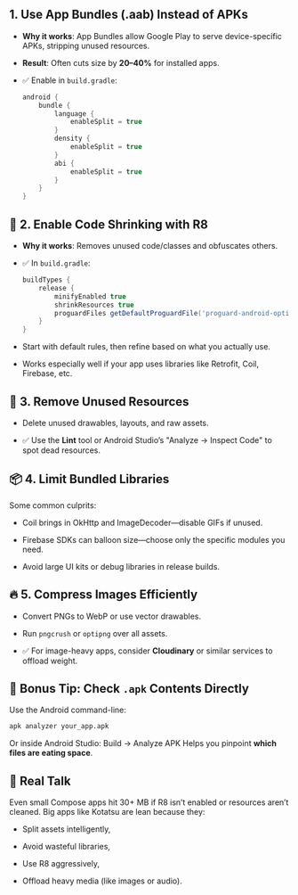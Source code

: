 

## 1. **Use App Bundles (.aab) Instead of APKs**

- **Why it works**: App Bundles allow Google Play to serve device-specific APKs, stripping unused resources.
    
- **Result**: Often cuts size by **20–40%** for installed apps.
    
- ✅ Enable in `build.gradle`:
    
    
    
    ```groovy
    android {
        bundle {
            language {
                enableSplit = true
            }
            density {
                enableSplit = true
            }
            abi {
                enableSplit = true
            }
        }
    }
    ```
    

## 🧽 2. **Enable Code Shrinking with R8**

- **Why it works**: Removes unused code/classes and obfuscates others.
    
- ✅ In `build.gradle`:
    
    
    
    ```groovy
    buildTypes {
        release {
            minifyEnabled true
            shrinkResources true
            proguardFiles getDefaultProguardFile('proguard-android-optimize.txt'), 'proguard-rules.pro'
        }
    }
    ```
    
- Start with default rules, then refine based on what you actually use.
    
- Works especially well if your app uses libraries like Retrofit, Coil, Firebase, etc.
    

## 🧩 3. **Remove Unused Resources**

- Delete unused drawables, layouts, and raw assets.
    
- ✅ Use the **Lint** tool or Android Studio’s "Analyze → Inspect Code" to spot dead resources.
    

## 📦 4. **Limit Bundled Libraries**

Some common culprits:

- Coil brings in OkHttp and ImageDecoder—disable GIFs if unused.
    
- Firebase SDKs can balloon size—choose only the specific modules you need.
    
- Avoid large UI kits or debug libraries in release builds.
    

## 🔥 5. **Compress Images Efficiently**

- Convert PNGs to WebP or use vector drawables.
    
- Run `pngcrush` or `optipng` over all assets.
    
- ✅ For image-heavy apps, consider **Cloudinary** or similar services to offload weight.
    

## 📁 Bonus Tip: Check `.apk` Contents Directly

Use the Android command-line:



```bash
apk analyzer your_app.apk
```

Or inside Android Studio: Build → Analyze APK Helps you pinpoint **which files are eating space**.

## 🧠 Real Talk

Even small Compose apps hit 30+ MB if R8 isn’t enabled or resources aren’t cleaned. Big apps like Kotatsu are lean because they:

- Split assets intelligently,
    
- Avoid wasteful libraries,
    
- Use R8 aggressively,
    
- Offload heavy media (like images or audio).